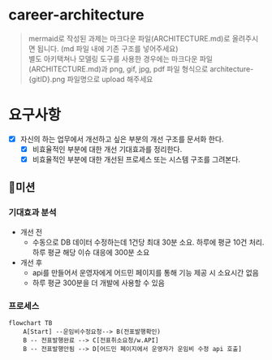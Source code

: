 # career-architecture

> mermaid로 작성된 과제는 마크다운 파일(ARCHITECTURE.md)로 올려주시면 됩니다. (md 파일 내에 기존 구조를 넣어주세요) <br>
> 별도 아키택쳐나 모델링 도구를 사용한 경우에는 마크다운 파일(ARCHITECTURE.md)과 png, gif, jpg, pdf 파일 형식으로 architecture-{gitID}.png 파일명으로 upload 해주세요

# 요구사항

-   [x] 자신의 하는 업무에서 개선하고 싶은 부분의 개선 구조를 문서화 한다.
    -   [x] 비효율적인 부분에 대한 개선 기대효과를 정리한다.
    -   [x] 비효율적인 부분에 대한 개선된 프로세스 또는 시스템 구조를 그려본다.

## 🚀미션

### 기대효과 분석

-   개선 전
    -   수동으로 DB 데이터 수정하는데 1건당 최대 30분 소요. 하루에 평균 10건 처리. 하루 평균 해당 이슈 대응에 300분 소요
-   개선 후
    -   api를 만들어서 운영자에게 어드민 페이지를 통해 기능 제공 시 소요시간 없음
    -   하루 평균 300분을 더 개발에 사용할 수 있음

### 프로세스

```mermaid
flowchart TB
    A[Start] --운임비수정요청--> B(전표발행확인)
    B -- 전표발행완료 --> C[전표취소요청/w.API]
    B -- 전표발행안됨 --> D[어드민 페이지에서 운영자가 운임비 수정 api 호출]
```
